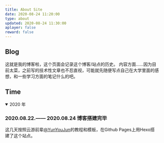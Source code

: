 ```yaml
---
title: About Site
date: 2020-08-24 11:20:00
type: about
updated: 2020-08-24 11:30:00
aplayer: false
reward: false
---
```


## Blog
这就是我的博客啦，这个页面会记录这个博客/站点的历史。
内容方面……因为目前太菜，之前写的技术性文章也不忍直视，可能就先随便写点自己在大学里面的感想，和一些学习方面的笔记什么的吧。

## Time

<details open>
<summary>2020 年</summary>

### 2020.08.22.—— 2020.08.24 博客搭建完毕

这几天按照云游前辈[@YunYouJun](https://www.yunyoujun.cn/)的教程和模板，在Github Pages上用Hexo搭建了这个站点。

</details>